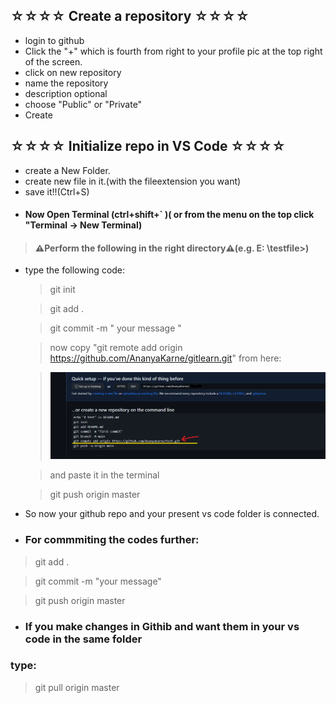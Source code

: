 ## ☆☆☆☆ Create a repository ☆☆☆☆
- login to github
- Click the "+" which is fourth from right to your profile pic at the top right of the screen.
- click on new repository
- name the repository
- description optional
- choose "Public" or "Private"
- Create
## ☆☆☆☆ Initialize repo in VS Code ☆☆☆☆
- create a New Folder.
- create new file in it.(with the fileextension you want)
- save it!!(Ctrl+S)
- #### Now Open  Terminal (ctrl+shift+` )( or from the menu on the top click "Terminal -> New Terminal)
> #### ⚠️Perform the following in the right directory⚠️(e.g. E: \testfile>)
- type the following code:
  
  >  git init
  
  >  git add .
  
  >  git commit -m " your message "
  
  >  now copy "git remote add origin https://github.com/AnanyaKarne/gitlearn.git" from here:
  
  > ![Alt text](image.png)
  
  > and paste it in the terminal
  
  > git push origin master
- So now your github repo and your present vs code folder is connected.
- ### For commmiting the codes further:
> git add .
  
  > git commit -m "your message"
  
  > git push origin master

- ### If you make changes in Githib and want them in your vs code in the same folder
### type: 
  > git pull origin master
